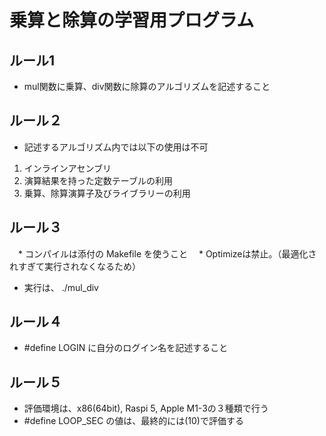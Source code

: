 # 乗算と除算の学習用プログラム

## ルール1
  * mul関数に乗算、div関数に除算のアルゴリズムを記述すること

## ルール２
  * 記述するアルゴリズム内では以下の使用は不可
  1. インラインアセンブリ
  2. 演算結果を持った定数テーブルの利用
  3. 乗算、除算演算子及びライブラリーの利用

## ルール３
　* コンパイルは添付の Makefile を使うこと
　* Optimizeは禁止。（最適化されすぎて実行されなくなるため）
  * 実行は、 ./mul_div <enter>

## ルール４
  * #define LOGIN に自分のログイン名を記述すること

## ルール５
  * 評価環境は、x86(64bit), Raspi 5, Apple M1-3の３種類で行う
  * #define LOOP_SEC の値は、最終的には(10)で評価する
  



